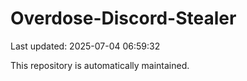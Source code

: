 # Overdose-Discord-Stealer

Last updated: 2025-07-04 06:59:32

This repository is automatically maintained.
